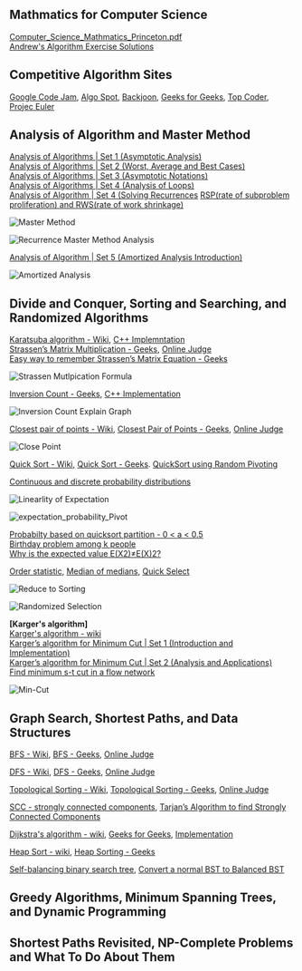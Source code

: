 ## Mathmatics for Computer Science
[Computer_Science_Mathmatics_Princeton.pdf](https://github.com/Blackdog-Programmer/ALGORITHMUS/blob/master/Computer_Science_Mathmatics_Princeton.pdf)\
[Andrew's Algorithm Exercise Solutions](http://andrew-exercise.blogspot.com/)

## Competitive Algorithm Sites
[Google Code Jam](https://codingcompetitions.withgoogle.com/codejam),  [Algo Spot](https://algospot.com/),  [Backjoon](https://www.acmicpc.net/),  [Geeks for Geeks](https://practice.geeksforgeeks.org/),  [Top Coder](https://www.topcoder.com/community/competitive-programming/),  [Projec Euler](https://projecteuler.net/about)

## Analysis of Algorithm and Master Method
[Analysis of Algorithms | Set 1 (Asymptotic Analysis)](https://www.geeksforgeeks.org/analysis-of-algorithms-set-1-asymptotic-analysis/)\
[Analysis of Algorithms | Set 2 (Worst, Average and Best Cases)](https://www.geeksforgeeks.org/analysis-of-algorithms-set-2-asymptotic-analysis/)\
[Analysis of Algorithms | Set 3 (Asymptotic Notations)](https://www.geeksforgeeks.org/analysis-of-algorithms-set-3asymptotic-notations/)\
[Analysis of Algorithms | Set 4 (Analysis of Loops)](https://www.geeksforgeeks.org/analysis-of-algorithms-set-4-analysis-of-loops/)\
[Analysis of Algorithm | Set 4 (Solving Recurrences](https://www.geeksforgeeks.org/analysis-algorithm-set-4-master-method-solving-recurrences/)
[RSP(rate of subproblem proliferation) and RWS(rate of work shrinkage)](http://mlwiki.org/index.php/Divide_and_Conquer)

![Master Method](https://github.com/Blackdog-Programmer/ALGORITHMUS/blob/master/Stanford_Algorithm_Lecture/Reference/Master_Method.png)

![Recurrence Master Method Analysis](https://github.com/Blackdog-Programmer/ALGORITHMUS/blob/master/Stanford_Algorithm_Lecture/Reference/recurrence_mastermthod_analysis.png)

[Analysis of Algorithm | Set 5 (Amortized Analysis Introduction)](https://www.geeksforgeeks.org/analysis-algorithm-set-5-amortized-analysis-introduction/)

![Amortized Analysis](https://github.com/Blackdog-Programmer/ALGORITHMUS/blob/master/Stanford_Algorithm_Lecture/Reference/AmortizedAnalysis.png)

## Divide and Conquer, Sorting and Searching, and Randomized Algorithms
[Karatsuba algorithm - Wiki](https://en.wikipedia.org/wiki/Karatsuba_algorithm), [C++ Implemntation](https://github.com/Blackdog-Programmer/ALGORITHMUS/blob/master/07_Divide_and_Conquer/Karatsuba_algorithm/Karatsuba_algorithm.cpp)\
[Strassen’s Matrix Multiplication - Geeks](https://www.geeksforgeeks.org/strassens-matrix-multiplication/), [Online Judge](https://practice.geeksforgeeks.org/problems/multiply-matrices/1)\
[Easy way to remember Strassen’s Matrix Equation - Geeks](https://www.geeksforgeeks.org/easy-way-remember-strassens-matrix-equation/)

![Strassen Mutlpication Formula](https://github.com/Blackdog-Programmer/ALGORITHMUS/blob/master/07_Divide_and_Conquer/Strassen_Algorithm/stressen_formula.png)

[Inversion Count - Geeks](https://www.geeksforgeeks.org/counting-inversions/), [C++ Implementation](https://github.com/Blackdog-Programmer/ALGORITHMUS/blob/master/07_Divide_and_Conquer/CountInversionArray/CountInversionArray.cpp)

![Inversion Count Explain Graph](https://github.com/Blackdog-Programmer/ALGORITHMUS/blob/master/Stanford_Algorithm_Assignment/1_Divide_and_Conquer_Sorting_and_Searching_and_Randomized_Algorithms/Week2_CountInversionArray/CountInversionArray/inversion_count.jpg)

[Closest pair of points - Wiki](https://en.wikipedia.org/wiki/Closest_pair_of_points_problem), [Closest Pair of Points - Geeks](https://www.geeksforgeeks.org/closest-pair-of-points-using-divide-and-conquer-algorithm/), [Online Judge](https://www.acmicpc.net/problem/5620)

![Close Point](https://github.com/Blackdog-Programmer/ALGORITHMUS/blob/master/07_Divide_and_Conquer/ClosestPairOfPoint/closest_pair_of_point.png)

[Quick Sort - Wiki](https://en.wikipedia.org/wiki/Quicksort), [Quick Sort - Geeks](https://www.geeksforgeeks.org/quick-sort/). [QuickSort using Random Pivoting](https://www.geeksforgeeks.org/quicksort-using-random-pivoting/)

[Continuous and discrete probability distributions](https://support.minitab.com/en-us/minitab-express/1/help-and-how-to/basic-statistics/probability-distributions/supporting-topics/basics/continuous-and-discrete-probability-distributions/)

![Linearlity of Expectation](https://github.com/Blackdog-Programmer/ALGORITHMUS/blob/master/Reference/linearity_of_expectation.png)

![expectation_probability_Pivot](https://github.com/Blackdog-Programmer/ALGORITHMUS/blob/master/Stanford_Algorithm_Assignment/1_Divide_and_Conquer_Sorting_and_Searching_and_Randomized_Algorithms/Week3_QuickSort/QuickSort/expectation_probability_Pivot.png)

[Probabilty based on quicksort partition - 0 < a < 0.5](https://stackoverflow.com/questions/25477735/probabilty-based-on-quicksort-partition)\
[Birthday problem among k people](https://math.stackexchange.com/questions/2140681/birthday-problem-among-k-people)\
[Why is the expected value E(X2)≠E(X)2?](https://math.stackexchange.com/questions/149723/why-is-the-expected-value-ex2-neq-ex2)

[Order statistic](https://en.wikipedia.org/wiki/Order_statistic), [Median of medians](https://en.wikipedia.org/wiki/Median_of_medians), [Quick Select](https://en.wikipedia.org/wiki/Quickselect)

![Reduce to Sorting](https://github.com/Blackdog-Programmer/ALGORITHMUS/blob/master/Reference/Reduction_to_Sorting.png)

![Randomized Selection](https://github.com/Blackdog-Programmer/ALGORITHMUS/blob/master/Reference/Randomized_Selection.png)

<b>[Karger's algorithm]</b>\
[Karger's algorithm - wiki](https://en.wikipedia.org/wiki/Karger%27s_algorithm)\
[Karger’s algorithm for Minimum Cut | Set 1 (Introduction and Implementation)](https://www.geeksforgeeks.org/kargers-algorithm-for-minimum-cut-set-1-introduction-and-implementation/)\
[Karger’s algorithm for Minimum Cut | Set 2 (Analysis and Applications)](https://www.geeksforgeeks.org/kargers-algorithm-for-minimum-cut-set-2-analysis-and-applications/)\
[Find minimum s-t cut in a flow network](https://www.geeksforgeeks.org/minimum-cut-in-a-directed-graph/)

![Min-Cut](https://github.com/Blackdog-Programmer/ALGORITHMUS/blob/master/Reference/min_cut_graph.png)

## Graph Search, Shortest Paths, and Data Structures

[BFS - Wiki](https://en.wikipedia.org/wiki/Breadth-first_search), [BFS - Geeks](https://www.geeksforgeeks.org/breadth-first-search-or-bfs-for-a-graph/), [Online Judge](https://practice.geeksforgeeks.org/problems/bfs-traversal-of-graph/1)

[DFS - Wiki](https://en.wikipedia.org/wiki/Depth-first_search), [DFS - Geeks](https://www.geeksforgeeks.org/depth-first-search-or-dfs-for-a-graph/), [Online Judge](https://practice.geeksforgeeks.org/problems/depth-first-traversal-for-a-graph/1)

[Topological Sorting - Wiki](https://en.wikipedia.org/wiki/Topological_sorting), [Topological Sorting - Geeks](https://www.geeksforgeeks.org/topological-sorting/), [Online Judge](https://en.wikipedia.org/wiki/Topological_sorting)

[SCC - strongly connected components](https://en.wikipedia.org/wiki/Strongly_connected_component), [Tarjan’s Algorithm to find Strongly Connected Components](https://www.geeksforgeeks.org/strongly-connected-components/)

[Dijkstra's algorithm - wiki](https://en.wikipedia.org/wiki/Dijkstra%27s_algorithm), [Geeks for Geeks](https://www.geeksforgeeks.org/dijkstras-shortest-path-algorithm-greedy-algo-7/), [Implementation](https://github.com/Blackdog-Programmer/ALGORITHMUS/blob/master/30_Shortest_Path_Problem/Dijesktra/Dijesktra.cpp)

[Heap Sort - wiki](https://en.wikipedia.org/wiki/Heapsort), [Heap Sorting - Geeks](https://www.geeksforgeeks.org/heap-sort/)

[Self-balancing binary search tree](https://en.wikipedia.org/wiki/Self-balancing_binary_search_tree), [Convert a normal BST to Balanced BST](https://www.geeksforgeeks.org/convert-normal-bst-balanced-bst/)

## Greedy Algorithms, Minimum Spanning Trees, and Dynamic Programming

## Shortest Paths Revisited, NP-Complete Problems and What To Do About Them
